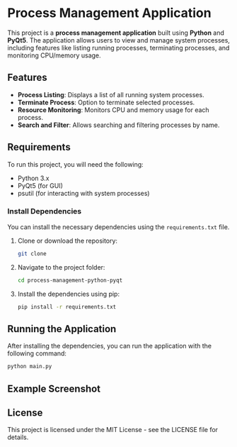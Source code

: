# Process Management Application

This project is a **process management application** built using **Python** and **PyQt5**. 
The application allows users to view and manage system processes, including features like listing running processes, terminating processes, and monitoring CPU/memory usage.

## Features
- **Process Listing**: Displays a list of all running system processes.
- **Terminate Process**: Option to terminate selected processes.
- **Resource Monitoring**: Monitors CPU and memory usage for each process.
- **Search and Filter**: Allows searching and filtering processes by name.

## Requirements

To run this project, you will need the following:

- Python 3.x
- PyQt5 (for GUI)
- psutil (for interacting with system processes)

### Install Dependencies

You can install the necessary dependencies using the `requirements.txt` file.

1. Clone or download the repository:

   ```bash
   git clone 
   ```

2. Navigate to the project folder:

    ```bash
    cd process-management-python-pyqt
    ```

3. Install the dependencies using pip:

    ```bash
    pip install -r requirements.txt
    ```

## Running the Application

After installing the dependencies, you can run the application with the following command:

```bash
python main.py
```

## Example Screenshot


## License
This project is licensed under the MIT License - see the LICENSE file for details.
